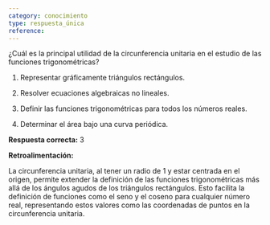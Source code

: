 ```yaml
---
category: conocimiento
type: respuesta_única
reference:
---
```


¿Cuál es la principal utilidad de la circunferencia unitaria en el estudio de las funciones trigonométricas?

1. Representar gráficamente triángulos rectángulos.

2. Resolver ecuaciones algebraicas no lineales.

3. Definir las funciones trigonométricas para todos los números reales.

4. Determinar el área bajo una curva periódica.

**Respuesta correcta:** 3

**Retroalimentación:**

La circunferencia unitaria, al tener un radio de 1 y estar centrada en el origen, permite extender la definición de las funciones trigonométricas más allá de los ángulos agudos de los triángulos rectángulos. Esto facilita la definición de funciones como el seno y el coseno para cualquier número real, representando estos valores como las coordenadas de puntos en la circunferencia unitaria.
